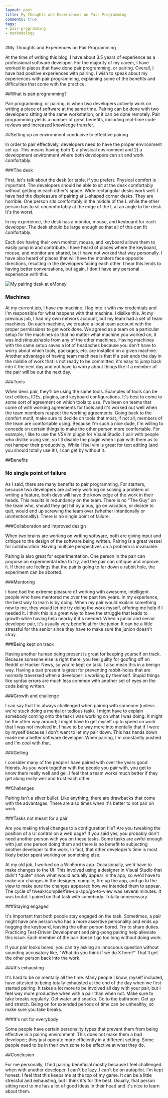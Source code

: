 ```yaml
---
layout: post
title: My Thoughts and Experiences on Pair Programming 
comments: true
tags:
- pair programming
- methodology
---
```


#My Thoughts and Experiences on Pair Programming

At the time of writing this blog, I have about 3.5 years of experience as a professional software developer. For the majority of my career, I have worked in places that have done pair programming, or pairing. Overall, I have had positive experiences with pairing. I wish to speak about my experiences with pair programming, explaining some of the benefits and difficulties that come with the practice.

##What is pair programming?

Pair programming, or pairing, is when two developers actively work on writing a piece of software at the same time. Pairing can be done with two developers sitting at the same workstation, or it can be done remotely. Pair programming yields a number of great benefits, including real-time code reviews and increased knowledge transfer.

##Setting up an environment conducive to effective pairing

In order to pair effectively, developers need to have the proper environment set up. This means having both 1) a physical environment and 2) a development environment where both developers can sit and work comfortably. 

###The desk

First, let's talk about the desk (or table, if you prefer). Physical comfort is important. The developers should be able to sit at the desk comfortably without getting in each other's space. Wide rectangular desks work well. I have had the displeasure of pairing at L-shaped corner desks. They are horrible. One person sits comfortably in the middle of the L while the other person has to sit uncomfortably at the edge of the L at an angle to the desk. It's the worst. 

In my experience, the desk has a monitor, mouse, and keyboard for each developer. The desk should be large enough so that all of this can fit comfortably. 

Each dev having their own monitor, mouse, and keyboard allows them to easily jump in and contribute. I have heard of places where the keyboard, mouse, and monitor are shared, but I have not worked that way personally. I have also heard of places that will have the monitors face opposite directions, resulting in the developers facing each other. I hear this lends to having better conversations, but again, I don't have any personal experience with this.

![My pairing desk at eMoney](../../../../images/8-3-15/dan.png "My pairing desk at eMoney")

### Machines

At my current job, I have *my* machine. I log into it with *my* credentials and I'm responsible for what happens with that machine. I dislike this. At my previous job, I had my own network account, but my team had a set of team machines. On each machine, we created a local team account with the proper permissions to get work done. We agreed as a team on a particular setup for the machines so that no matter what machine you worked on, it was indistinquishable from any of the other machines. Having machines with the same setup saves a lot of headaches because you don't have to worry about which tools, packages, etc. are installed on a given machine. Another advantage of having team machines is that if a pair ends the day in the middle of work that is not ready to be committed, it's easy to jump back into it the next day and not have to worry about things like if a member of the pair will be out the next day.

###Tools

When devs pair, they'll be using the same tools. Examples of tools can be text editors, IDEs, plugins, and keyboard configurations. It's best to come to some sort of agreement on which tools to use. I've been on teams that come of with working agreements for tools and it's worked out well when the team members respect the working agreements. Going back to the comfort motif, make sure to decide on tools that most, if not all, members of the team are comfortable using. Because I'm such a nice dude, I'm willing to concede on certain things to make the other person more comfortable. For example, I like to use the VSVim plugin for Visual Studio. I pair with people who dislike using vim, so I'll disable the plugin when I pair with them as to not hamper their productivity. While I feel vim is great for text editing (and you should totally use it!), I can get by without it.

##Benefits

### No single point of failure

As I said, there are many benefits to pair programming. For starters, because two developers are actively working on solving a problem or writing a feature, both devs will have the knowledge of the work in their heads. This results in redundancy on the team. There is no "The Guy" on the team who, should they get hit by a bus, go on vacation, or decide to quit, would end up screwing the team over (whether intentionally or unintentionallly). There is no single point of failure.

###Collaboration and improved design

When two brains are working on writing software, both are giving input and critique to the design of the software being written. Pairing is a great vessel for collaboration. Having multiple perspectives on a problem is invaluable.

Pairing is also great for experimentation. One person in the pair can propose an experimental idea to try, and the pair can critique and improve it. If there are feelings that the pair is going to far down a rabbit hole, the experiment can be aborted.

###Mentoring

I have had the extreme pleasure of working with awesome, intelligent people who have mentored me over the past few years. In my experience, the best way to learn is by doing. When my pair would explain something new to me, they would let me try doing the work myself, offering me help if I needed it. I think this is a great way to have the struggle that leads to growth while having help nearby if it's needed. When a junior and senior developer pair, it's usually very beneficial for the junior. It can be a little stressful for the senior since they have to make sure the junion doesn't stray.

###Being kept on track

Having another human being present is great for keeping yourself on track. Because someone else is right there, you feel guilty for goofing off on Reddit or Hacker News, so you're kept on task. I also mean this in a benign way. Having a pair present is great for preventing rabbit-holes that are normally traversed when a developer is working by themself. Stupid things like syntax errors are much less common with another set of eyes on the code being written. 

###Growth and challenge

I can say that I'm always challenged when pairing with someone (unless we're stuck doing a menial or tedious task). I might have to explain somebody coming onto the task I was working on what I was doing. It might be the other way around; I might have to get myself up to speed on work that I was not involved in. I have to be way more into mentally that if I were by myself because I don't want to let my pair down. This has hands down made me a better software developer. When pairing, I'm constantly pushed and I'm cool with that. 

###Gelling

I consider many of the people I have paired with over the years good friends. As you work together with the people you pair with, you get to know them really well and gel. I feel that a team works much better if they get along really well and trust each other.

##Challenges

Pairing isn't a silver bullet. Like anything, there are drawbacks that come with the advantages. There are also times when it's better to not pair on work.

###Tasks not meant for a pair

Are you making trival changes to a configuration file? Are you tweaking the position of a UI control on a web page? If you said yes, you probably don't need another person with you on these tasks. Some tasks are awful enough with just one person doing them and there is no benefit to subjecting another developer to the work. In fact, that other developer's time is most likely better spent working on something else.

At my old job, I worked on a WinForms app. Occasionally, we'd have to make changes to the UI. This involved using a designer in Visual Studio that didn't \*quite\* show what would actually appear in the app, so we'd have to make our changes in the designer, compile, fire up the app, and go to the view to make sure the changes appeared how we intended them to appear. The cycle of tweak/compile/fire-up-app/go-to-view was several minutes. It was brutal. I paired on that task with somebody. Totally unnecessary.

###Staying engaged

It's important that both people stay engaged on the task. Sometimes, a pair might have one person who has a more assertive personality and ends up hogging the keyboard, leaving the other person bored. Try to share duties. Practicing Test-Driven Development and ping-pong pairing help alleviate this issue. Each member of the pair doesn't go too long without doing work.

If your pair looks bored, you can try asking an innocuous question without sounding accusatory like, "What do you think if we do X here?" That'll get the other person back into the work.

###It's exhausting

It's hard to be on mentally all the time. Many people I know, myself included, have attested to being totally exhausted at the end of the day when we first started pairing. It takes a lot more to be involved all day with your pair, but I feel way more productive when with a pair than when not. Make sure to take breaks regularly. Get water and snacks. Go to the bathroom. Get up and stretch. Being on for extended periods of time can be unhealthy, so make sure you take breaks.

###It's not for everybody

Some people have certain personality types that prevent them from being effective in a pairing environment. This does not make them a bad developer; they just operate more efficiently in a different setting. Some people need to be in their own zone to be effective at what they do.

##Conclusion

For me personally, I find pairing beneficial mostly because I feel challenged when with another developer. I can't be lazy. I can't be on autopilot. I'm kept honest. I feel that this keeps me at the top of my game. It can be a little stressful and exhausting, but I think it's for the best. Usually, that person sitting next to me has a lot of good ideas in their head and it's nice to learn about them.

